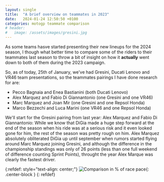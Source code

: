 ```yaml
---
layout: single
title:  "A brief overview on teammates in 2023"
date:   2024-01-24 12:50:50 +0100
categories: motogp teammate comparison
# header:
#   image: /assets/images/gresini.jpg
---
```


As some teams hasve started presenting their new lineups for the 2024 season, I though what better time to compare some of the riders to their teammates last season to throw a bit of insight on how it **actually** went down to both of them during the 2023 campaign.

So, as of today, 25th of January, we've had Gresini, Ducati Lenovo and VR46 team presentations, so the teammates pairings I have done research for are:
- Pecco Bagnaia and Enea Bastianini (both Ducati Lenovo)
- Alex Marquez and Fabio Di Giannantonio (one Gresini and one VR46)
- Marc Marquez and Joan Mir (one Gresini and one Repsol Honda)
- Marco Bezzechi and Luca Marini (one VR46 and one Repsol Honda)

We'll start for the Gresini pairing from last year: Alex Marquez and Fabio Di Giannantonio:
While we know that DiGia made a huge step forward at the end of the season when his ride was at a serious risk and it even looked gone for him, the rest of the season was pretty rough on him. Alex Marquez absolutely obliterated DiGia up until september when rumors started flying around Marc Marquez joining Gresini, and although the difference in the championship standings was only of 26 points (less than one full weekend of difference counting Sprint Points), throught the year Alex Marque was clearly the fastest driver.

{:refdef: style="text-align: center;"}
![Comparison in % of race pace]({{site.baseurl}}/assets/images/AM73vsFD49.png){: .center-block }
{: refdef}


